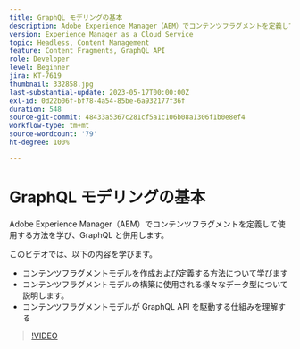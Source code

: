 ```yaml
---
title: GraphQL モデリングの基本
description: Adobe Experience Manager（AEM）でコンテンツフラグメントを定義して使用する方法を学び、GraphQL と併用します。
version: Experience Manager as a Cloud Service
topic: Headless, Content Management
feature: Content Fragments, GraphQL API
role: Developer
level: Beginner
jira: KT-7619
thumbnail: 332858.jpg
last-substantial-update: 2023-05-17T00:00:00Z
exl-id: 0d22b06f-bf78-4a54-85be-6a932177f36f
duration: 548
source-git-commit: 48433a5367c281cf5a1c106b08a1306f1b0e8ef4
workflow-type: tm+mt
source-wordcount: '79'
ht-degree: 100%

---
```


# GraphQL モデリングの基本

Adobe Experience Manager（AEM）でコンテンツフラグメントを定義して使用する方法を学び、GraphQL と併用します。

このビデオでは、以下の内容を学びます。

+ コンテンツフラグメントモデルを作成および定義する方法について学びます
+ コンテンツフラグメントモデルの構築に使用される様々なデータ型について説明します。
+ コンテンツフラグメントモデルが GraphQL API を駆動する仕組みを理解する

>[!VIDEO](https://video.tv.adobe.com/v/332858?quality=12&learn=on)
